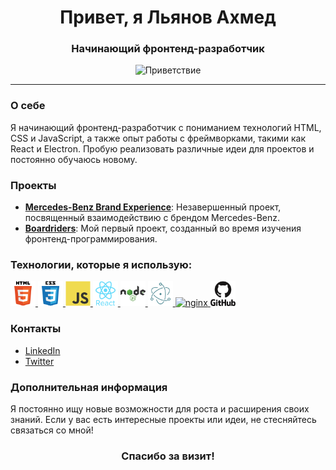 <h1 align="center">Привет, я Льянов Ахмед</h1>
<h3 align="center">Начинающий фронтенд-разработчик</h3>

<p align="center">
  <img src="https://media.giphy.com/media/3o7bUPzRIPYPaD6CEI/giphy.gif" alt="Приветствие" width="300"/>
</p>

<hr>

### О себе
Я начинающий фронтенд-разработчик с пониманием технологий HTML, CSS и JavaScript, а также опыт работы с фреймворками, такими как React и Electron. Пробую реализовать различные идеи для проектов и постоянно обучаюсь новому.

### Проекты
- **[Mercedes-Benz Brand Experience](https://ahmedlyanov.github.io/Mercedes-Benz-Brand-Experiance/main/index.html)**: Незавершенный проект, посвященный взаимодействию с брендом Mercedes-Benz.
- **[Boardriders]([https://github.com/ваш-ник/boardriders](https://ahmedlyanov.github.io/Boardriders/))**: Мой первый проект, созданный во время изучения фронтенд-программирования.

### Технологии, которые я использую:
<p align="left">
  <a href="https://www.w3schools.com/html/" target="_blank" rel="noreferrer"> <img src="https://raw.githubusercontent.com/devicons/devicon/master/icons/html5/html5-original-wordmark.svg" alt="html5" width="40" height="40"/> </a>
  <a href="https://www.w3schools.com/css/" target="_blank" rel="noreferrer"> <img src="https://raw.githubusercontent.com/devicons/devicon/master/icons/css3/css3-original-wordmark.svg" alt="css3" width="40" height="40"/> </a>
  <a href="https://developer.mozilla.org/en-US/docs/Web/JavaScript" target="_blank" rel="noreferrer"> <img src="https://raw.githubusercontent.com/devicons/devicon/master/icons/javascript/javascript-original.svg" alt="javascript" width="40" height="40"/> </a>
  <a href="https://reactjs.org/" target="_blank" rel="noreferrer"> <img src="https://raw.githubusercontent.com/devicons/devicon/master/icons/react/react-original-wordmark.svg" alt="react" width="40" height="40"/> </a>
  <a href="https://nodejs.org" target="_blank" rel="noreferrer"> <img src="https://raw.githubusercontent.com/devicons/devicon/master/icons/nodejs/nodejs-original-wordmark.svg" alt="nodejs" width="40" height="40"/> </a>
  <a href="https://www.electronjs.org/" target="_blank" rel="noreferrer"> <img src="https://raw.githubusercontent.com/devicons/devicon/master/icons/electron/electron-original.svg" alt="electron" width="40" height="40"/> </a>
  <a href="https://www.nginx.com/" target="_blank" rel="noreferrer"> <img src="https://www.vectorlogo.zone/logos/nginx/nginx-icon.svg" alt="nginx" width="40" height="40"/> </a>
  <a href="https://github.com/" target="_blank" rel="noreferrer"> <img src="https://raw.githubusercontent.com/devicons/devicon/master/icons/github/github-original-wordmark.svg" alt="github" width="40" height="40"/> </a>
</p>

### Контакты
- [LinkedIn](https://linkedin.com/in/ваш-линк)
- [Twitter](https://twitter.com/ваш-линк)

### Дополнительная информация
Я постоянно ищу новые возможности для роста и расширения своих знаний. Если у вас есть интересные проекты или идеи, не стесняйтесь связаться со мной!

<h3 align="center">Спасибо за визит!</h3>
